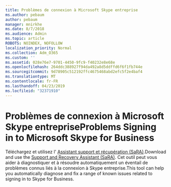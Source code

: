 ```yaml
---
title: Problèmes de connexion à Microsoft Skype entreprise
ms.author: pebaum
author: pebaum
manager: mnirkhe
ms.date: 8/7/2018
ms.audience: Admin
ms.topic: article
ROBOTS: NOINDEX, NOFOLLOW
localization_priority: Normal
ms.collection: Adm_O365
ms.custom: ''
ms.assetid: 028e76e7-9701-4450-9fc9-f40232e8e68e
ms.openlocfilehash: 264ddc388927f94da492a8d5ddffd6f6f1fb744e
ms.sourcegitcommit: 9d78905c512192ffc4675468abd2efc5f2e4baf4
ms.translationtype: MT
ms.contentlocale: fr-FR
ms.lasthandoff: 04/23/2019
ms.locfileid: "32371910"
---
```

# <a name="problems-signing-in-to-microsoft-skype-for-business"></a><span data-ttu-id="b4daa-102">Problèmes de connexion à Microsoft Skype entreprise</span><span class="sxs-lookup"><span data-stu-id="b4daa-102">Problems Signing in to Microsoft Skype for Business</span></span>

<span data-ttu-id="b4daa-103">Téléchargez et utilisez l' [Assistant support et récupération (SaRA)](https://diagnostics.outlook.com/#/).</span><span class="sxs-lookup"><span data-stu-id="b4daa-103">Download and use the [Support and Recovery Assistant (SaRA)](https://diagnostics.outlook.com/#/).</span></span> <span data-ttu-id="b4daa-104">Cet outil peut vous aider à diagnostiquer et à résoudre automatiquement un éventail de problèmes connus liés à la connexion à Skype entreprise.</span><span class="sxs-lookup"><span data-stu-id="b4daa-104">This tool can help you automatically diagnose and fix a range of known issues related to signing in to Skype for Business.</span></span>
  

